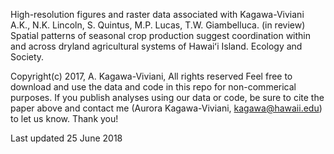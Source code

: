 High-resolution figures and raster data associated with
Kagawa-Viviani A.K., N.K. Lincoln, S. Quintus, M.P. Lucas, T.W. Giambelluca. (in review) Spatial patterns of seasonal crop production suggest coordination within and across dryland agricultural systems of Hawaiʻi Island. Ecology and Society.

Copyright(c) 2017, A. Kagawa-Viviani, All rights reserved
Feel free to download and use the data and code in this repo for non-commerical purposes. If you publish analyses using our data or code, be sure to cite the paper above and contact me (Aurora Kagawa-Viviani, kagawa@hawaii.edu) to let us know.  Thank you!

Last updated 25 June 2018
